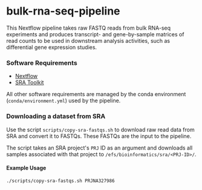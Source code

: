 # bulk-rna-seq-pipeline

This Nextflow pipeline takes raw FASTQ reads from bulk RNA-seq experiments and produces transcript- and gene-by-sample matrices of read counts to be used in downstream analysis activities, such as differential gene expression studies.

### Software Requirements

* [Nextflow](https://www.nextflow.io/)
* [SRA Toolkit](https://github.com/ncbi/sra-tools)

All other software requirements are managed by the conda environment (`conda/environment.yml`) used by the pipeline.

### Downloading a dataset from SRA

Use the script `scripts/copy-sra-fastqs.sh` to download raw read data from SRA and convert it to FASTQs. These FASTQs are the input to the pipeline.

The script takes an SRA project's `PRJ` ID as an argument and downloads all samples associated with that project to `/efs/bioinformatics/sra/<PRJ-ID>/`.

#### Example Usage

`./scripts/copy-sra-fastqs.sh PRJNA327986`
